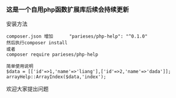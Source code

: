 ### 这是一个自用php函数扩展库后续会持续更新
安装方法
```
composer.json 增加      "parieses/php-help": "^0.1.0"
然后执行composer install
或者
composer require parieses/php-help
```
```
简单使用说明
$data = [['id'=>1,'name'=>'liang'],['id'=>2,'name'=>'dada']];
arrayHelp::ArrayIndex($data,'index');
```
欢迎大家提出问题